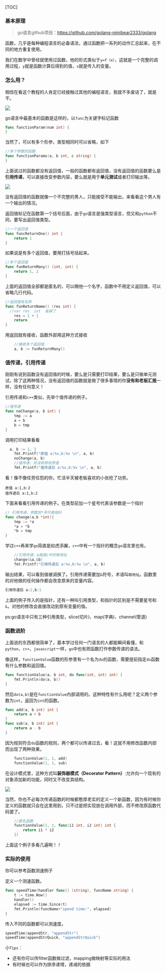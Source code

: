 [TOC]

###  基本原理
> go语言github项目：https://github.com/golang-minibear2333/golang

函数，几乎是每种编程语言的必备语法，通过函数把一系列的动作汇总起来，在不同的地方重复使用。

我们在数学中曾经就使用过函数，他的形式类似于`y=f（x）`，这就是一个完整的调用过程，`y`就是函数计算后得到的值，`x`就是传入的变量。

### 怎么用？

相信在看这个教程的人肯定已经接触过其他的编程语言，我就不多废话了，就是干。


![](https://coding3min.oss-accelerate.aliyuncs.com/coding3min/2020-04-25-152325.jpg)


go语言中最基本的函数是这样的，以`func`为关键字标记函数
```go
func functionParam(num int) {
}
```
当然了，可以有多个形参，类型相同时可以省略，如下
```go
//多个参数的函数
func functionParams(a, b int, c string) {
}
```
上面说过的函数都没有返回值，一般的函数都有返回值，没有返回值的函数要么是**引用传递**，可以直接改变参数内容，要么就是用于**单元测试**或者打印输出等。


![](https://coding3min.oss-accelerate.aliyuncs.com/coding3min/2020-04-25-151012.jpg)


没有返回值的函数就像一个不完整的男人，只能接受不能输出，来看看这个男人有一个输出的情况。

返回值标记在函数第一个括号后面，由于`go`语言是强类型语言，但又和`python`不同，要写出返回值类型。
```go
//一个返回值
func funcReturnOne() int {
	return 1
}
```

如果说是有多个返回值，要用打括号括起来。
```go
//多个返回值
func funReturnMany() (int, int) {
	return 1, 2
}
```
上面的返回值全部都是匿名的，可以赐他一个名字，函数中不用定义返回值，可以省略几行代码。
```go
//返回值有名称
func funReturnName() (res int) {
  //var res  int  省掉了
	res = 1 + 1
	return
}
```
用返回就有接收，函数外部用这种方式接收
```go
	//接收多个返回值
	a, b := funReturnMany()
```

### 值传递，引用传递

刚刚有说到函数没有返回值的时候，要么是只需要打印结果，要么是只做单元测试，除了这两种情况，没有返回值的函数就是做了很多事情的你**没有和老板汇报**一样，没有任何意义！

引用传递和`c++`类似，先举个值传递的例子。

```go
//值传递
func noChange(a, b int) {
	tmp := a
	a = b
	b = tmp
}
```

调用打印结果看看 

```go
  a, b := 1, 2
	fmt.Printf("原值 a:%v,b:%v \n", a, b)
	noChange(a, b)
	//值传递，并没有修改原值
	fmt.Printf("值传递后 a:%v,b:%v \n", a, b)
```

看！像不像任劳任怨的你，忙活半天被老板喜欢的小张抢了功劳。

```
原值 a:1,b:2 
值传递后 a:1,b:2 
```

下面来看看引用传递的例子。在类型前加一个星号代表该参数是一个指针

```go
// 引用传递，参数加*号代表指针
func change(a,b *int){
	tmp := *a
	*a = *b
	*b = tmp
}
```

学过`c++`再来学`go`简直是如虎添翼，`c++`中有一个指针的概念`go`语言里也有。

```go
	//引用传递，&就是c中的取地址
	change(&a,&b)
	fmt.Printf("引用传递后 a:%v,b:%v \n", a, b)
```
输出结果，可以看到值被调换了。引用传递需要加`&`符号，术语叫`取地址`。函数里的对他做的任何操作都会改变原来的变量内容。 
```go
引用传递后 a:2,b:1 
```
上面的例子传入的是指针，还有一种叫引用类型，和指针的区别是不需要星号和`&`，对他的修改会直接改动到原有变量的值。

ps:go语言中只有三种引用类型，slice(切片)、map(字典)、channel(管道)

### 函数进阶

上面说的东西都很简单了，基本学过任何一门语言的人都能瞬间看懂，和`python`、`c++`、`javascript`一样，`go`中也有把函数打作参数传递的语法。

像这样，`functionValue`函数的形参里有一个名为`do`的函数，需要提前指定`do`函数有什么参数和返回值。

```go
func functionValue(a, b int, do func(int, int) int) {
	fmt.Println(do(a, b))
}
```

然后`do(a,b)`是在`functionValue`内部调用的。这种特性有什么用呢？定义两个参数为`int`，返回为`int`的函数。

```go
func add(a, b int) int {
	return a + b
}
func sub(a, b int) int {
	return a - b
}
```
因为规则符合`do`函数的规则，两个都可以传递过去，看！这就不用修改函数内部而出现了两种效果。
```go
	functionValue(1, 1, add)
	functionValue(1, 1, sub)
```
在设计模式里，这种方式叫**装饰器模式（Decorator Pattern）**:允许向一个现有的对象添加新的功能，同时又不改变其结构。

![](https://coding3min.oss-accelerate.aliyuncs.com/coding3min/2020-04-25-155351.jpg)

当然，你也不必每次传递函数的时候都憨厚老实的定义一个新函数，因为有时候你定义的函数就只会在这里用到，只不过是把实现放在调用外部，而不修改原函数代码罢了。

```go
	//匿名函数
	functionValue(1, 1, func(i1 int, i2 int) int {
		return i1 * i2
	})
```

上面这个例子多看几遍啊！！

### 实际的使用

你可以参考函数测速例子

定义一个测速函数。
```go
func speedTime(handler func() (string), funcName string) {
	t := time.Now()
	handler()
	elapsed := time.Since(t)
	fmt.Println(funcName+"spend time:", elapsed)
}
```
传入不同的函数都可以测速度。
```go
speedTime(appendStr, "appendStr")
speedTime(appendStrQuick, "appendStrQuick")
```

小`Tips`：
- 还有你可以传filter函数做过滤，mapping做映射等实际的用法
- 有时候也可以作为排序递增，递减的依据
